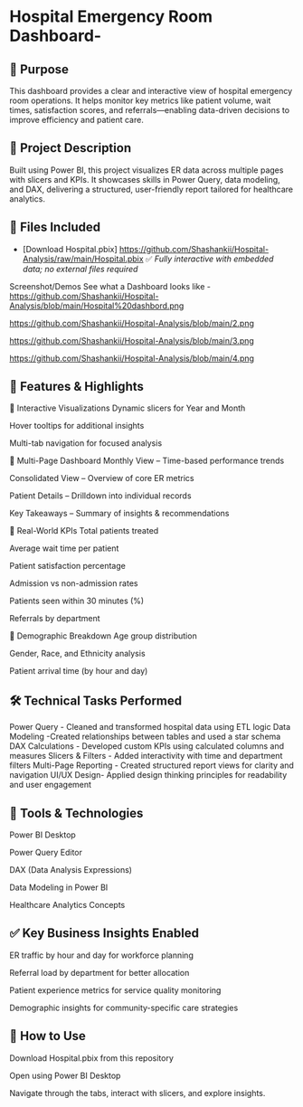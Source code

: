# Hospital Emergency Room Dashboard-
## 📌 Purpose

This dashboard provides a clear and interactive view of hospital emergency room operations. It helps monitor key metrics like patient volume, wait times, satisfaction scores, and referrals—enabling data-driven decisions to improve efficiency and patient care.

## 📝 Project Description

Built using Power BI, this project visualizes ER data across multiple pages with slicers and KPIs. It showcases skills in Power Query, data modeling, and DAX, delivering a structured, user-friendly report tailored for healthcare analytics.


## 📁 Files Included
- [Download Hospital.pbix] https://github.com/Shashankii/Hospital-Analysis/raw/main/Hospital.pbix
✅ *Fully interactive with embedded data; no external files required*

Screenshot/Demos
See what a Dashboard looks like - https://github.com/Shashankii/Hospital-Analysis/blob/main/Hospital%20dashbord.png

https://github.com/Shashankii/Hospital-Analysis/blob/main/2.png

https://github.com/Shashankii/Hospital-Analysis/blob/main/3.png

https://github.com/Shashankii/Hospital-Analysis/blob/main/4.png



## 🌟 Features & Highlights

🔹 Interactive Visualizations
Dynamic slicers for Year and Month

Hover tooltips for additional insights

Multi-tab navigation for focused analysis

🔹 Multi-Page Dashboard
Monthly View – Time-based performance trends

Consolidated View – Overview of core ER metrics

Patient Details – Drilldown into individual records

Key Takeaways – Summary of insights & recommendations

🔹 Real-World KPIs
Total patients treated

Average wait time per patient

Patient satisfaction percentage

Admission vs non-admission rates

Patients seen within 30 minutes (%)

Referrals by department

🔹 Demographic Breakdown
Age group distribution

Gender, Race, and Ethnicity analysis

Patient arrival time (by hour and day)

## 🛠 Technical Tasks Performed

Power Query	- Cleaned and transformed hospital data using ETL logic
Data Modeling	-Created relationships between tables and used a star schema
DAX Calculations - Developed custom KPIs using calculated columns and measures
Slicers & Filters	- Added interactivity with time and department filters
Multi-Page Reporting - Created structured report views for clarity and navigation
UI/UX Design- Applied design thinking principles for readability and user engagement

## 🔧 Tools & Technologies
Power BI Desktop

Power Query Editor

DAX (Data Analysis Expressions)

Data Modeling in Power BI

Healthcare Analytics Concepts


## ✅ Key Business Insights Enabled
ER traffic by hour and day for workforce planning

Referral load by department for better allocation

Patient experience metrics for service quality monitoring

Demographic insights for community-specific care strategies


## 🧩 How to Use
Download Hospital.pbix from this repository

Open using Power BI Desktop

Navigate through the tabs, interact with slicers, and explore insights.

